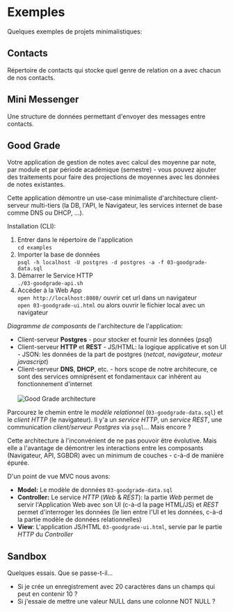 Exemples
=
Quelques exemples de projets minimalistiques:


Contacts
-
Répertoire de contacts qui stocke quel genre de relation on a avec chacun de nos contacts.


Mini Messenger
-
Une structure de données permettant d'envoyer des messages entre contacts.


Good Grade
-
Votre application de gestion de notes avec calcul des moyenne par note, par module et par période académique (semestre) - vous pouvez ajouter des traitements pour faire des projections de moyennes avec les données de notes existantes.

Cette application démontre un use-case minimaliste d'architecture client-serveur multi-tiers (la DB, l'API, le Navigateur, les services internet de base comme DNS ou DHCP, ...).

Installation (CLI):
1. Entrer dans le répertoire de l'application
   <br>`cd examples`
2. Importer la base de données
   <br>`psql -h localhost -U postgres -d postgres -a -f 03-goodgrade-data.sql`
3. Démarrer le Service HTTP
   <br>`./03-goodgrade-api.sh`
4. Accéder à la Web App
   <br>`open http://localhost:8080/` ouvrir cet url dans un navigateur
   <br>`open 03-goodgrade-ui.html` ou alors ouvrir le fichier local avec un navigateur

*Diagramme de composants* de l'architecture de l'application:
- Client-serveur **Postgres** - pour stocker et fournir les données (*psql*)
- Client-serveur **HTTP** et **REST** - JS/HTML: la logique applicative et son UI - JSON: les données de la part de postgres (*netcat*, *navigateur*, *moteur javascript*)
- Client-serveur **DNS**, **DHCP**, etc. - hors scope de notre architecure, ce sont des services omniprésent et fondamentaux car inhérent au fonctionnement d'internet
<br><br>![Good Grade architecture](https://raw.githubusercontent.com/wiki/damiencorpataux/infradon1/img/goodgrade-architecture.drawio.png)

Parcourez le chemin entre le *modèle relationnel* (`03-goodgrade-data.sql`) et le *client HTTP* (le navigateur). Il y'a un *service HTTP*, un *service REST*, une communication *client/serveur Postgres* via `psql`... Mais encore ?

Cette architecture à l'inconvénient de ne pas pouvoir être évolutive. Mais elle a l'avantage de démontrer les interactions entre les composants (Navigateur, API, SGBDR) avec un minimum de couches - c-à-d de manière épurée.

D'un point de vue MVC nous avons:
- **Model:** Le modèle de données `03-goodgrade-data.sql`
- **Controller:** Le service *HTTP* (*Web* & *REST*): la partie *Web* permet de servir l'Application Web avec son UI (c-à-d la page HTML/JS) et *REST* permet d'interroger les données (le lien entre l'UI et les données, c-à-d la partie modèle de données relationnelles)
- **View**: L'application JS/HTML `03-goodgrade-ui.html`, servie par le partie *HTTP* du *Controller*

Sandbox
-
Quelques essais. Que se passe-t-il...
- Si je crée un enregistrement avec 20 caractères dans un champs qui peut en contenir 10 ?
- Si j'essaie de mettre une valeur NULL dans une colonne NOT NULL ?

